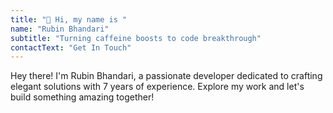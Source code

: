 ```yaml
---
title: "👋 Hi, my name is "
name: "Rubin Bhandari"
subtitle: "Turning caffeine boosts to code breakthrough"
contactText: "Get In Touch"
---
```


Hey there! I'm Rubin Bhandari, a passionate developer dedicated to crafting elegant solutions with 7 years of experience. Explore my work and let's build something amazing together!
